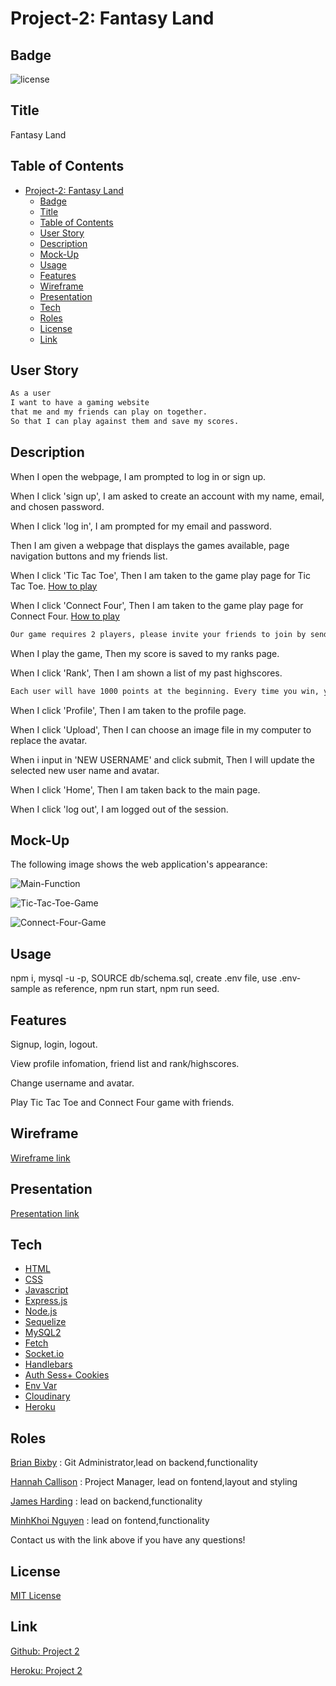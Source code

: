 # Project-2: Fantasy Land

## Badge

![license](https://img.shields.io/badge/license-MIT-brightgreen)

## Title

Fantasy Land

## Table of Contents

- [Project-2: Fantasy Land](#project-2-fantasy-land)
  - [Badge](#badge)
  - [Title](#title)
  - [Table of Contents](#table-of-contents)
  - [User Story](#user-story)
  - [Description](#description)
  - [Mock-Up](#mock-up)
  - [Usage](#usage)
  - [Features](#features)
  - [Wireframe](#wireframe)
  - [Presentation](#presentation)
  - [Tech](#tech)
  - [Roles](#roles)
  - [License](#license)
  - [Link](#link)

## User Story

```md
As a user
I want to have a gaming website
that me and my friends can play on together.
So that I can play against them and save my scores.
```

## Description

When I open the webpage,
I am prompted to log in or sign up.

When I click 'sign up',
I am asked to create an account with my name, email, and chosen password.

When I click 'log in',
I am prompted for my email and password.

Then I am given a webpage that displays the games available, page navigation buttons and my friends list.

When I click 'Tic Tac Toe',
Then I am taken to the game play page for Tic Tac Toe.
[How to play](https://www.wikihow.com/Play-Tic-Tac-Toe)

When I click 'Connect Four',
Then I am taken to the game play page for Connect Four.
[How to play](https://www.wikihow.com/Win-at-Connect-4)

```md
Our game requires 2 players, please invite your friends to join by sending them our website link.
```

When I play the game,
Then my score is saved to my ranks page.

When I click 'Rank',
Then I am shown a list of my past highscores.

```md
Each user will have 1000 points at the beginning. Every time you win, you will get +10 points, if you lose, you will get -10 points
```

When I click 'Profile',
Then I am taken to the profile page.

When I click 'Upload',
Then I can choose an image file in my computer to replace the avatar.

When i input in 'NEW USERNAME' and click submit,
Then I will update the selected new user name and avatar.

When I click 'Home',
Then I am taken back to the main page.

When I click 'log out',
I am logged out of the session.

## Mock-Up

The following image shows the web application's appearance:

![Main-Function](./public/assets/project2-mainfunction.gif)

![Tic-Tac-Toe-Game](./public/assets/project2-tictactoe-function.gif)

![Connect-Four-Game](./public/assets/project2-connect4-function.gif)

## Usage

npm i,
mysql -u -p,
SOURCE db/schema.sql,
create .env file, use .env-sample as reference,
npm run start,
npm run seed.

## Features

Signup, login, logout.

View profile infomation, friend list and rank/highscores.

Change username and avatar.

Play Tic Tac Toe and Connect Four game with friends.

## Wireframe

[Wireframe link](https://excalidraw.com/#json=f1Wo5FXQbrBuQeLLlGlQK,T7biAC9iVYNhaPKX-_ccIg)

## Presentation

[Presentation link](https://docs.google.com/presentation/d/16ID6CC7J01BfiAC2JsMDT0Ub5k-6QDPmBPz4wJ8JOHY/edit?usp=sharing)

## Tech

- [HTML](https://developer.mozilla.org/en-US/docs/Web/HTML)
- [CSS](https://developer.mozilla.org/en-US/docs/Web/CSS)
- [Javascript](https://developer.mozilla.org/en-US/docs/Web/javascript)
- [Express.js](https://expressjs.com/)
- [Node.js](https://nodejs.org/en/)
- [Sequelize](https://sequelize.org/)
- [MySQL2](https://www.npmjs.com/package/mysql2)
- [Fetch](https://developer.mozilla.org/en-US/docs/Web/API/Fetch_API)
- [Socket.io](https://momentjs.com/)
- [Handlebars](https://handlebarsjs.com/)
- [Auth Sess+ Cookies](https://stackoverflow.com/questions/17769011/how-does-cookie-based-authentication-work)
- [Env Var](https://www.npmjs.com/package/env-var)
- [Cloudinary](https://cloudinary.com/)
- [Heroku](https://dashboard.heroku.com/)

## Roles

[Brian Bixby](https://github.com/brianbixby) : Git Administrator,lead on backend,functionality

[Hannah Callison](https://github.com/hannahcallison) : Project Manager, lead on fontend,layout and styling

[James Harding](https://github.com/JaHa675) : lead on backend,functionality

[MinhKhoi Nguyen](https://github.com/minhkhoinguy) : lead on fontend,functionality

Contact us with the link above if you have any questions!

## License

[MIT License](LICENSE.txt)

## Link

[Github: Project 2](https://github.com/brianbixby/project-2)

[Heroku: Project 2](https://calm-fjord-53373.herokuapp.com/)
